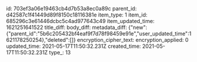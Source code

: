 id: 703ef3a06e19463cb4d7b53a8ec0a89c
parent_id: d42587c1f41449d89f8150c18116381e
item_type: 1
item_id: 685296c3e61446dcbc5c4ad977643c49
item_updated_time: 1621251641522
title_diff: 
body_diff: 
metadata_diff: {"new":{"parent_id":"5b6c205432bf4eaf9f7d78f98459e91e","user_updated_time":1621178250254},"deleted":[]}
encryption_cipher_text: 
encryption_applied: 0
updated_time: 2021-05-17T11:50:32.231Z
created_time: 2021-05-17T11:50:32.231Z
type_: 13